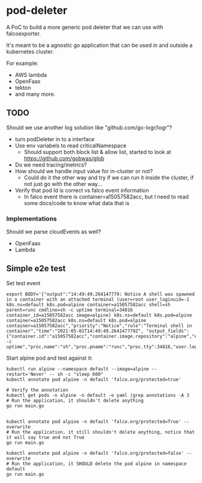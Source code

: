 # pod-deleter

A PoC to build a more generic pod deleter that we can use with falcoexporter.

It's meant to be a agnostic go application that can be used in and outside a kubernetes cluster.

For example:

- AWS lambda
- OpenFaas
- tekton
- and many more.

## TODO

Should we use another log solution like "github.com/go-logr/logr"?

- turn podDeleter in to a interface
- Use env variabels to read criticalNamespace
  - Should support both block list & allow list, started to look at https://github.com/gobwas/glob
- Do we need tracing/metrics?
- How should we handle input value for in-cluster or not?
  - Could do it the other way and try if we can run it inside the cluster, if not just go with the other way...
- Verify that pod Id is correct vs falco event information
  - In falco event there is container=a15057582acc, but I need to read some docs/code to know what data that is

### Implementations

Should we parse cloudEvents as well?

- OpenFaas
- Lambda

## Simple e2e test

Set test event

```shell
export BODY='{"output":"14:49:49.264147779: Notice A shell was spawned in a container with an attached terminal (user=root user_loginuid=-1 k8s.ns=default k8s.pod=alpine container=a15057582acc shell=sh parent=runc cmdline=sh -c uptime terminal=34816 container_id=a15057582acc image=alpine) k8s.ns=default k8s.pod=alpine container=a15057582acc k8s.ns=default k8s.pod=alpine container=a15057582acc","priority":"Notice","rule":"Terminal shell in container","time":"2021-05-01T14:49:49.264147779Z", "output_fields": {"container.id":"a15057582acc","container.image.repository":"alpine","evt.time":1619880589264147779,"k8s.ns.name":"default","k8s.pod.name":"alpine","proc.cmdline":"sh -c uptime","proc.name":"sh","proc.pname":"runc","proc.tty":34816,"user.loginuid":-1,"user.name":"root"}}'
```

Start alpine pod and test against it:

```shell
kubectl run alpine --namespace default --image=alpine --restart='Never' -- sh -c "sleep 600"
kubectl annotate pod alpine -n default 'falco.org/protected=true'

# Verify the annotation
kubectl get pods -n alpine -n default -o yaml |grep annotations -A 3
# Run the application, it shouldn't delete anything
go run main.go


kubectl annotate pod alpine -n default 'falco.org/protected=True' --overwrite
# Run the application, it still shouldn't delete anything, notice that it will say true and not True
go run main.go

kubectl annotate pod alpine -n default 'falco.org/protected=false' --overwrite
# Run the application, it SHOULD delete the pod alpine in namespace default
go run main.go
```
